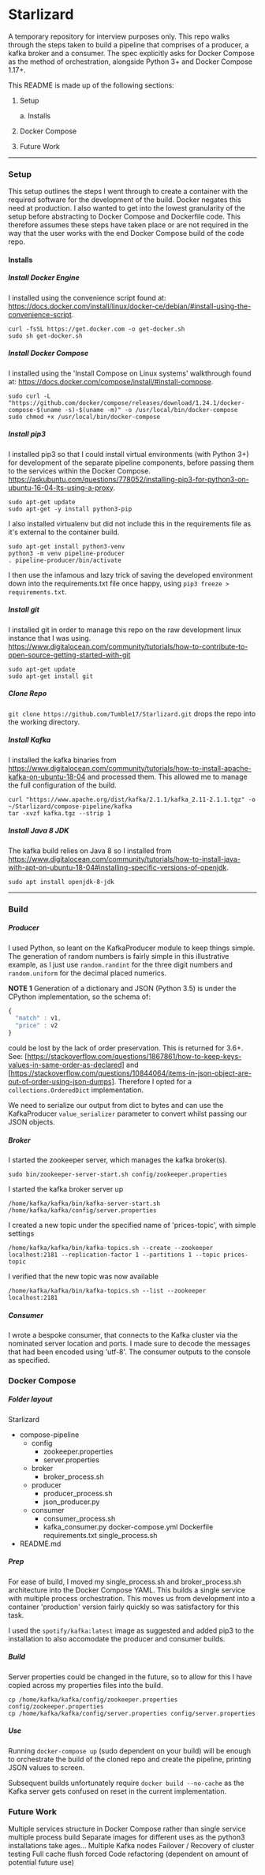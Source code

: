 # Starlizard
A temporary repository for interview purposes only. This repo walks through the steps taken to build a pipeline that comprises of a producer, a kafka broker and a consumer. The spec explicitly asks for Docker Compose as the method of orchestration, alongside Python 3+ and Docker Compose 1.17+.

This README is made up of the following sections:
1. Setup
   
   a. Installs

2. Docker Compose

3. Future Work


---
### Setup

This setup outlines the steps I went through to create a container with the required software for the development of the build. Docker negates this need at production. I also wanted to get into the lowest granularity of the setup before abstracting to Docker Compose and Dockerfile code. This therefore assumes these steps have taken place or are not required in the way that the user works with the end Docker Compose build of the code repo.

#### Installs
##### Install Docker Engine
I installed using the convenience script found at: https://docs.docker.com/install/linux/docker-ce/debian/#install-using-the-convenience-script.

```shell
curl -fsSL https://get.docker.com -o get-docker.sh
sudo sh get-docker.sh
```

##### Install Docker Compose

I installed using the 'Install Compose on Linux systems' walkthrough found at: https://docs.docker.com/compose/install/#install-compose.

```shell
sudo curl -L "https://github.com/docker/compose/releases/download/1.24.1/docker-compose-$(uname -s)-$(uname -m)" -o /usr/local/bin/docker-compose
sudo chmod +x /usr/local/bin/docker-compose
```


##### Install pip3
I installed pip3 so that I could install virtual environments (with Python 3+) for development of the separate pipeline components, before passing them to the services within the Docker Compose. https://askubuntu.com/questions/778052/installing-pip3-for-python3-on-ubuntu-16-04-lts-using-a-proxy.

```shell
sudo apt-get update   
sudo apt-get -y install python3-pip
``` 

I also installed virtualenv but did not include this in the requirements file as it's external to the container build.

```shell
sudo apt-get install python3-venv
python3 -m venv pipeline-producer
. pipeline-producer/bin/activate
```
I then use the infamous and lazy trick of saving the developed environment down into the requirements.txt file once happy, using `pip3 freeze > requirements.txt`.

##### Install git
I installed git in order to manage this repo on the raw development linux instance that I was using. https://www.digitalocean.com/community/tutorials/how-to-contribute-to-open-source-getting-started-with-git

```shell
sudo apt-get update
sudo apt-get install git
```

##### Clone Repo
`git clone https://github.com/Tumble17/Starlizard.git` drops the repo into the working directory.

##### Install Kafka
I installed the kafka binaries from https://www.digitalocean.com/community/tutorials/how-to-install-apache-kafka-on-ubuntu-18-04 and processed them. This allowed me to manage the full configuration of the build.

```shell
curl "https://www.apache.org/dist/kafka/2.1.1/kafka_2.11-2.1.1.tgz" -o ~/Starlizard/compose-pipeline/kafka
tar -xvzf kafka.tgz --strip 1
```

##### Install Java 8 JDK
The kafka build relies on Java 8 so I installed from https://www.digitalocean.com/community/tutorials/how-to-install-java-with-apt-on-ubuntu-18-04#installing-specific-versions-of-openjdk.

```shell
sudo apt install openjdk-8-jdk
```

---

### Build

##### Producer
I used Python, so leant on the KafkaProducer module to keep things simple. The generation of random numbers is fairly simple in this illustrative example, as I just use `random.randint` for the three digit numbers and `random.uniform` for the decimal placed numerics. 

**NOTE 1** 
Generation of a dictionary and JSON (Python 3.5) is under the CPython implementation, so the schema of:
```javascript
{
  "match" : v1,
  "price" : v2
}
```
could be lost by the lack of order preservation. This is returned for 3.6+. See: [https://stackoverflow.com/questions/1867861/how-to-keep-keys-values-in-same-order-as-declared] and [https://stackoverflow.com/questions/10844064/items-in-json-object-are-out-of-order-using-json-dumps]. Therefore I opted for a `collections.OrderedDict` implementation.

We need to serialize our output from dict to bytes and can use the KafkaProducer `value_serializer` parameter to convert whilst passing our JSON objects.



##### Broker
I started the zookeeper server, which manages the kafka broker(s).
```shell
sudo bin/zookeeper-server-start.sh config/zookeeper.properties
```

I started the kafka broker server up
```shell
/home/kafka/kafka/bin/kafka-server-start.sh /home/kafka/kafka/config/server.properties
```

I created a new topic under the specified name of 'prices-topic', with simple settings
```shell
/home/kafka/kafka/bin/kafka-topics.sh --create --zookeeper localhost:2181 --replication-factor 1 --partitions 1 --topic prices-topic
```

I verified that the new topic was now available
```shell
/home/kafka/kafka/bin/kafka-topics.sh --list --zookeeper localhost:2181
```

##### Consumer
I wrote a bespoke consumer, that connects to the Kafka cluster via the nominated server location and ports. I made sure to decode the messages that had been encoded using 'utf-8'. The consumer outputs to the console as specified.

### Docker Compose
##### Folder layout
Starlizard
   + compose-pipeline
      + config
         + zookeeper.properties
         + server.properties
      + broker
         + broker_process.sh
      + producer
         + producer_process.sh
         + json_producer.py
      + consumer
         + consumer_process.sh
         + kafka_consumer.py
      docker-compose.yml
      Dockerfile
      requirements.txt
      single_process.sh
   + README.md

##### Prep
For ease of build, I moved my single_process.sh and broker_process.sh architecture into the Docker Compose YAML. This builds a single service with multiple process orchestration. This moves us from development into a container 'production' version fairly quickly so was satisfactory for this task.

I used the `spotify/kafka:latest` image as suggested and added pip3 to the installation to also accomodate the producer and consumer builds. 

##### Build
Server properties could be changed in the future, so to allow for this I have copied across my properties files into the build.

```shell
cp /home/kafka/kafka/config/zookeeper.properties config/zookeeper.properties
cp /home/kafka/kafka/config/server.properties config/server.properties
```

##### Use
Running `docker-compose up` (sudo dependent on your build) will be enough to orchestrate the build of the cloned repo and create the pipeline, printing JSON values to screen.

Subsequent builds unfortunately require `docker build --no-cache` as the Kafka server gets confused on reset in the current implementation.


### Future Work
Multiple services structure in Docker Compose rather than single service multiple process build
Separate images for different uses as the python3 installations take ages...
Multiple Kafka nodes
Failover / Recovery of cluster testing
Full cache flush forced
Code refactoring (dependent on amount of potential future use)

